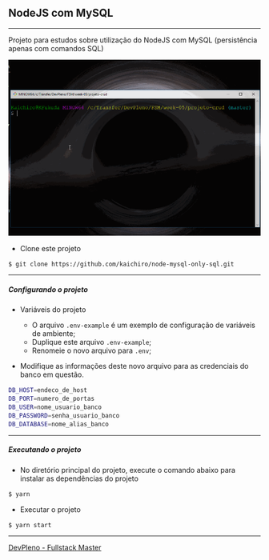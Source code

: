 ## NodeJS com MySQL

---

Projeto para estudos sobre utilização do NodeJS com MySQL (persistência apenas com comandos SQL)

![main.gif](./video/main.gif)


* Clone este projeto

```sh
$ git clone https://github.com/kaichiro/node-mysql-only-sql.git
```

---

##### Configurando o projeto

* Variáveis do projeto

  * O arquivo ```.env-example``` é um exemplo de configuração de variáveis de ambiente;
  * Duplique este arquivo ```.env-example```;
  * Renomeie o novo arquivo para ```.env```;

* Modifique as informações deste novo arquivo para as credenciais do banco em questão.

```sh
DB_HOST=endeco_de_host
DB_PORT=numero_de_portas
DB_USER=nome_usuario_banco
DB_PASSWORD=senha_usuario_banco
DB_DATABASE=nome_alias_banco
```

---

##### Executando o projeto

- No diretório principal do projeto, execute o comando abaixo para instalar as dependências do projeto

```sh
$ yarn
```

- Executar o projeto

```sh
$ yarn start
```

---

[DevPleno - Fullstack Master](https://www.devpleno.com/)